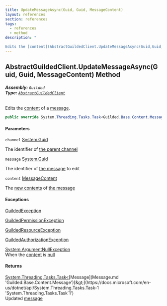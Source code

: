 ```yaml
---
title: UpdateMessageAsync(Guid, Guid, MessageContent)
layout: references
section: references
tags:
  - references
  - method
description: "

Edits the [content](AbstractGuildedClient.UpdateMessageAsync(Guid,Guid,MessageContent).md#Guilded.AbstractGuildedClient.UpdateMessageAsync(Guid,Guid,Guilded.Base.Content.MessageContent).content 'Guilded.AbstractGuildedClient.UpdateMessageAsync(Guid, Guid, Guilded.Base.Content.MessageContent).content') of a [message](AbstractGuildedClient.UpdateMessageAsync(Guid,Guid,MessageContent).md#Guilded.AbstractGuildedClient.UpdateMessageAsync(Guid,Guid,Guilded.Base.Content.MessageContent).message 'Guilded.AbstractGuildedClient.UpdateMessageAsync(Guid, Guid, Guilded.Base.Content.MessageContent).message')."
---
```


## AbstractGuildedClient.UpdateMessageAsync(Guid, Guid, MessageContent) Method
###### **Assembly:** `Guilded`<br/>**Type:** [`AbstractGuildedClient`](AbstractGuildedClient.md 'Guilded.AbstractGuildedClient')

Edits the [content](AbstractGuildedClient.UpdateMessageAsync(Guid,Guid,MessageContent).md#Guilded.AbstractGuildedClient.UpdateMessageAsync(Guid,Guid,Guilded.Base.Content.MessageContent).content 'Guilded.AbstractGuildedClient.UpdateMessageAsync(Guid, Guid, Guilded.Base.Content.MessageContent).content') of a [message](AbstractGuildedClient.UpdateMessageAsync(Guid,Guid,MessageContent).md#Guilded.AbstractGuildedClient.UpdateMessageAsync(Guid,Guid,Guilded.Base.Content.MessageContent).message 'Guilded.AbstractGuildedClient.UpdateMessageAsync(Guid, Guid, Guilded.Base.Content.MessageContent).message').

```csharp
public override System.Threading.Tasks.Task<Guilded.Base.Content.Message> UpdateMessageAsync(Guid channel, Guid message, Guilded.Base.Content.MessageContent content);
```
#### Parameters

<a name='Guilded.AbstractGuildedClient.UpdateMessageAsync(Guid,Guid,Guilded.Base.Content.MessageContent).channel'></a>

`channel` [System.Guid](https://docs.microsoft.com/en-us/dotnet/api/System.Guid 'System.Guid')

The identifier of [the parent channel](https://docs.microsoft.com/en-us/dotnet/api/Guilded.Base.Servers.ServerChannel 'Guilded.Base.Servers.ServerChannel')

<a name='Guilded.AbstractGuildedClient.UpdateMessageAsync(Guid,Guid,Guilded.Base.Content.MessageContent).message'></a>

`message` [System.Guid](https://docs.microsoft.com/en-us/dotnet/api/System.Guid 'System.Guid')

The identifier of [the message](Message.md 'Guilded.Base.Content.Message') to edit

<a name='Guilded.AbstractGuildedClient.UpdateMessageAsync(Guid,Guid,Guilded.Base.Content.MessageContent).content'></a>

`content` [MessageContent](MessageContent.md 'Guilded.Base.Content.MessageContent')

The [new contents](MessageContent.md 'Guilded.Base.Content.MessageContent') of [the message](Message.md 'Guilded.Base.Content.Message')

#### Exceptions

[GuildedException](GuildedException.md 'Guilded.Base.GuildedException')

[GuildedPermissionException](GuildedPermissionException.md 'Guilded.Base.GuildedPermissionException')

[GuildedResourceException](GuildedResourceException.md 'Guilded.Base.GuildedResourceException')

[GuildedAuthorizationException](GuildedAuthorizationException.md 'Guilded.Base.GuildedAuthorizationException')

[System.ArgumentNullException](https://docs.microsoft.com/en-us/dotnet/api/System.ArgumentNullException 'System.ArgumentNullException')  
When the [content](AbstractGuildedClient.UpdateMessageAsync(Guid,Guid,MessageContent).md#Guilded.AbstractGuildedClient.UpdateMessageAsync(Guid,Guid,Guilded.Base.Content.MessageContent).content 'Guilded.AbstractGuildedClient.UpdateMessageAsync(Guid, Guid, Guilded.Base.Content.MessageContent).content') is [null](https://docs.microsoft.com/en-us/dotnet/csharp/language-reference/keywords/null 'https://docs.microsoft.com/en-us/dotnet/csharp/language-reference/keywords/null')

#### Returns
[System.Threading.Tasks.Task&lt;](https://docs.microsoft.com/en-us/dotnet/api/System.Threading.Tasks.Task-1 'System.Threading.Tasks.Task`1')[Message](Message.md 'Guilded.Base.Content.Message')[&gt;](https://docs.microsoft.com/en-us/dotnet/api/System.Threading.Tasks.Task-1 'System.Threading.Tasks.Task`1')  
Updated [message](AbstractGuildedClient.UpdateMessageAsync(Guid,Guid,MessageContent).md#Guilded.AbstractGuildedClient.UpdateMessageAsync(Guid,Guid,Guilded.Base.Content.MessageContent).message 'Guilded.AbstractGuildedClient.UpdateMessageAsync(Guid, Guid, Guilded.Base.Content.MessageContent).message')